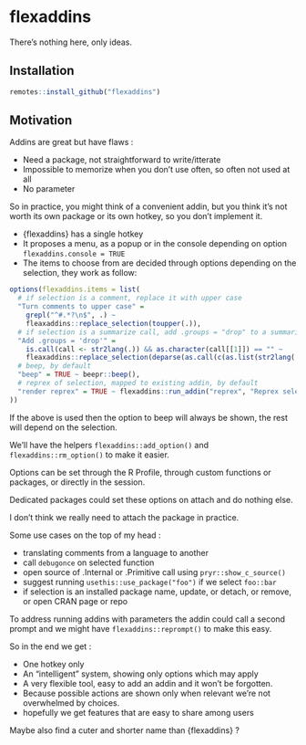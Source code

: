 
<!-- README.md is generated from README.Rmd. Please edit that file -->

# flexaddins

There’s nothing here, only ideas.

## Installation

``` r
remotes::install_github("flexaddins")
```

## Motivation

Addins are great but have flaws :

  - Need a package, not straightforward to write/itterate
  - Impossible to memorize when you don’t use often, so often not used
    at all
  - No parameter

So in practice, you might think of a convenient addin, but you think
it’s not worth its own package or its own hotkey, so you don’t
implement it.

  - {flexaddins} has a single hotkey
  - It proposes a menu, as a popup or in the console depending on option
    `flexaddins.console = TRUE`
  - The items to choose from are decided through options depending on
    the selection, they work as follow:

<!-- end list -->

``` r
options(flexaddins.items = list(
  # if selection is a comment, replace it with upper case
  "Turn comments to upper case" = 
    grepl("^#.*?\n$", .) ~ 
    fleaxaddins::replace_selection(toupper(.)),
  # if selection is a summarize call, add .groups = "drop" to a summarize call
  "Add .groups = 'drop'" = 
    is.call(call <- str2lang(.)) && as.character(call[[1]]) == "" ~ 
    fleaxaddins::replace_selection(deparse(as.call(c(as.list(str2lang(.)), .groups = 'drop')))),
  # beep, by default
  "beep" = TRUE ~ beepr::beep(),
  # reprex of selection, mapped to existing addin, by default
  "render reprex" = TRUE ~ flexaddins::run_addin("reprex", "Reprex selection")
))
```

If the above is used then the option to beep will always be shown, the
rest will depend on the selection.

We’ll have the helpers `flexaddins::add_option()` and
`flexaddins::rm_option()` to make it easier.

Options can be set through the R Profile, through custom functions or
packages, or directly in the session.

Dedicated packages could set these options on attach and do nothing
else.

I don’t think we really need to attach the package in practice.

Some use cases on the top of my head :

  - translating comments from a language to another
  - call `debugonce` on selected function
  - open source of .Internal or .Primitive call using
    `pryr::show_c_source()`
  - suggest running `usethis::use_package("foo")` if we select
    `foo::bar`
  - if selection is an installed package name, update, or detach, or
    remove, or open CRAN page or repo

To address running addins with parameters the addin could call a second
prompt and we might have `flexaddins::reprompt()` to make this easy.

So in the end we get :

  - One hotkey only
  - An “intelligent” system, showing only options which may apply
  - A very flexible tool, easy to add an addin and it won’t be
    forgotten.
  - Because possible actions are shown only when relevant we’re not
    overwhelmed by choices.
  - hopefully we get features that are easy to share among users

Maybe also find a cuter and shorter name than {flexaddins} ?

